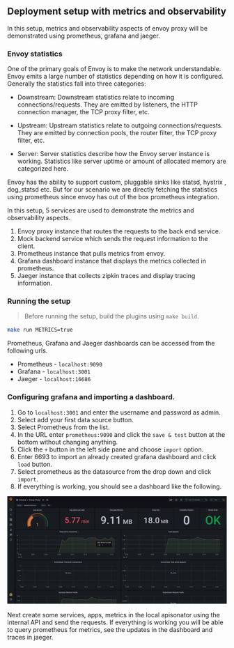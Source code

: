 ## Deployment setup with metrics and observability

In this setup, metrics and observability aspects of envoy proxy will be demonstrated using prometheus, grafana and jaeger.

### Envoy statistics

One of the primary goals of Envoy is to make the network understandable. Envoy emits a large number of statistics depending on how it is configured. Generally the statistics fall into three categories:

* Downstream: Downstream statistics relate to incoming connections/requests. They are emitted by listeners, the HTTP connection manager, the TCP proxy filter, etc.

* Upstream: Upstream statistics relate to outgoing connections/requests. They are emitted by connection pools, the router filter, the TCP proxy filter, etc.

* Server: Server statistics describe how the Envoy server instance is working. Statistics like server uptime or amount of allocated memory are categorized here.

Envoy has the ability to support custom, pluggable sinks like statsd, hystrix , dog_statsd etc. But for our scenario we are directly fetching the statistics using prometheus since envoy has out of the box prometheus integration.

In this setup, 5 services are used to demonstrate the metrics and observability aspects.

1. Envoy proxy instance that routes the requests to the back end service.
2. Mock backend service which sends the request information to the client.
3. Prometheus instance that pulls metrics from envoy.
4. Grafana dashboard instance that displays the metrics collected in prometheus.
5. Jaeger instance that collects zipkin traces and display tracing information.

### Running the setup

> Before running the setup, build the plugins using `make build`.

```sh
make run METRICS=true
```

Prometheus, Grafana and Jaeger dashboards can be accessed from the following urls.

* Prometheus - `localhost:9090`
* Grafana - `localhost:3001`
* Jaeger - `localhost:16686`

### Configuring grafana and importing a dashboard.

1. Go to `localhost:3001` and enter the username and password as admin.
2. Select add your first data source button.
3. Select Prometheus from the list.
4. In the URL enter `prometheus:9090` and click the `save & test` button at the bottom without changing anything.
5. Click the `+` button in the left side pane and choose `import` option.
6. Enter 6693 to import an already created grafana dashboard and click `load` button.
7. Select prometheus as the datasource from the drop down and click `import`.
8. If everything is working, you should see a dashboard like the following.

![grafana dashboard](../assets/img/dashboard.png)

Next create some services, apps, metrics in the local apisonator using the internal API and send the requests. If everything is working you will be able to query prometheus for metrics, see the updates in the dashboard and traces in jaeger.
